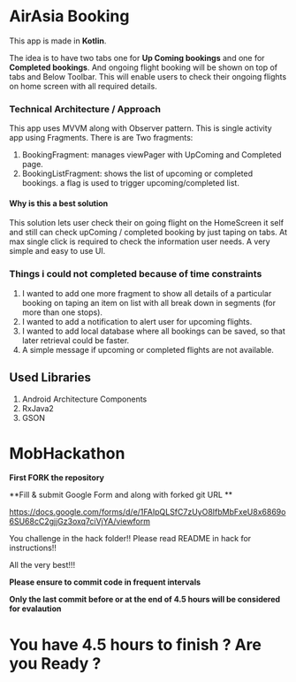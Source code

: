 # AirAsia Booking

This app is made in **Kotlin**.

The idea is to have two tabs one for **Up Coming bookings** and one for **Completed bookings**. 
And ongoing flight booking will be shown on top of tabs and Below Toolbar. 
This will enable users to check their ongoing flights on home screen with all required details.


### Technical Architecture / Approach

This app uses MVVM along with Observer pattern. 
This is single activity app using Fragments.
There is are Two fragments:
1. BookingFragment: manages viewPager with UpComing and Completed page.
1. BookingListFragment: shows the list of upcoming or completed bookings.
 a flag is used to trigger upcoming/completed list.

#### Why is this a best solution

This solution lets user check their on going flight on the HomeScreen it self and still can check upComing / completed booking by just taping on tabs.
At max single click is required to check the information user needs.
A very simple and easy to use UI.



### Things i could not completed because of time constraints
1. I wanted to add one more fragment to show all details of a particular booking on taping an item on list with
all break down in segments (for more than one stops).
1. I wanted to add a notification to alert user for upcoming flights.
1. I wanted to add local database where all bookings can be saved, so that later retrieval could be faster.
1. A simple message if upcoming or completed flights are not available.


## Used Libraries
1. Android Architecture Components
1. RxJava2
1. GSON










# MobHackathon

**First FORK the repository**

**Fill & submit Google Form and along with forked git URL **

https://docs.google.com/forms/d/e/1FAIpQLSfC7zUyO8IfbMbFxeU8x6869o6SU68cC2gjjGz3oxq7ciVjYA/viewform

You challenge in the hack folder!! Please read README in hack for instructions!! 

All the very best!!!

**Please ensure to commit code in frequent intervals**

**Only the last commit before or at the end of 4.5 hours will be considered for evalaution** 

# You have 4.5 hours to finish ? Are you Ready ? 
